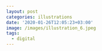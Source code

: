 ```yaml
---
layout: post
categories: illustrations
date: '2020-01-26T12:05:23+03:00'
image: /images/illustration_6.jpeg
tags:
  - digital
---
```

